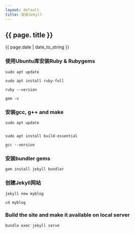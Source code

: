 ```yaml
---
layout: default
title: 安装Jekyll
---
```


## {{ page. title }}
{{ page.date | date_to_string }}

### 使用Ubuntu库安装Ruby & Rubygems
```
sudo apt update

sudo apt install ruby-full

ruby --version

gem -v
```

### 安装gcc, g++ and make
```
sudo apt update


sudo apt install build-essential

gcc --version
```

### 安装bundler gems
```
gem install jekyll bundler
```
### 创建Jekyll网站
```
jekyll new myblog

cd myblog
```

### Build the site and make it available on local server

```
bundle exec jekyll serve

```
